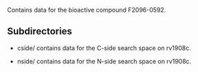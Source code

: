 Contains data for the bioactive compound F2096-0592.

## Subdirectories

- cside/ contains data for the C-side search space on rv1908c.

- nside/ contains data for the N-side search space on rv1908c.

